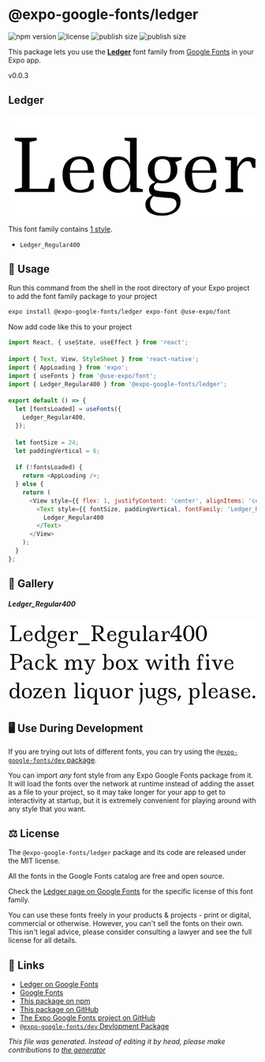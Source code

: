 # @expo-google-fonts/ledger

![npm version](https://flat.badgen.net/npm/v/@expo-google-fonts/ledger)
![license](https://flat.badgen.net/github/license/expo/google-fonts)
![publish size](https://flat.badgen.net/packagephobia/install/@expo-google-fonts/ledger)
![publish size](https://flat.badgen.net/packagephobia/publish/@expo-google-fonts/ledger)

This package lets you use the [**Ledger**](https://fonts.google.com/specimen/Ledger) font family from [Google Fonts](https://fonts.google.com/) in your Expo app.

v0.0.3

## Ledger

![Ledger](./font-family.png)

This font family contains [1 style](#gallery).

- `Ledger_Regular400`

## 🔡 Usage

Run this command from the shell in the root directory of your Expo project to add the font family package to your project
```sh
expo install @expo-google-fonts/ledger expo-font @use-expo/font
```

Now add code like this to your project
```js
import React, { useState, useEffect } from 'react';

import { Text, View, StyleSheet } from 'react-native';
import { AppLoading } from 'expo';
import { useFonts } from '@use-expo/font';
import { Ledger_Regular400 } from '@expo-google-fonts/ledger';

export default () => {
  let [fontsLoaded] = useFonts({
    Ledger_Regular400,
  });

  let fontSize = 24;
  let paddingVertical = 6;

  if (!fontsLoaded) {
    return <AppLoading />;
  } else {
    return (
      <View style={{ flex: 1, justifyContent: 'center', alignItems: 'center' }}>
        <Text style={{ fontSize, paddingVertical, fontFamily: 'Ledger_Regular400' }}>
          Ledger_Regular400
        </Text>
      </View>
    );
  }
};

```

## 📖 Gallery

##### Ledger_Regular400
![Ledger_Regular400](./3d3e17668a2b5762ca671d8a2496ba50de6e3896eaada54fa3f74ad82f0daf43.ttf.png)


## 🖥️ Use During Development

If you are trying out lots of different fonts, you can try using the [`@expo-google-fonts/dev` package](https://github.com/expo/google-fonts/tree/master/font-packages/dev#readme).

You can import *any* font style from any Expo Google Fonts package from it. It will load the fonts
over the network at runtime instead of adding the asset as a file to your project, so it may take longer
for your app to get to interactivity at startup, but it is extremely convenient
for playing around with any style that you want.

## ⚖️ License

The `@expo-google-fonts/ledger` package and its code are released under the MIT license.

All the fonts in the Google Fonts catalog are free and open source.

Check the [Ledger page on Google Fonts](https://fonts.google.com/specimen/Ledger) for the specific license of this font family.

You can use these fonts freely in your products & projects - print or digital, commercial or otherwise. However, you can't sell the fonts on their own. This isn't legal advice, please consider consulting a lawyer and see the full license for all details.

## 🔗 Links

- [Ledger on Google Fonts](https://fonts.google.com/specimen/Ledger)
- [Google Fonts](https://fonts.google.com/)
- [This package on npm](https://www.npmjs.com/package/@expo-google-fonts/ledger)
- [This package on GitHub](https://github.com/expo/google-fonts/tree/master/font-packages/ledger)
- [The Expo Google Fonts project on GitHub](https://github.com/expo/google-fonts)
- [`@expo-google-fonts/dev` Devlopment Package](https://github.com/expo/google-fonts/tree/master/font-packages/dev)


*This file was generated. Instead of editing it by head, please make contributions to [the generator](https://github.com/expo/google-fonts/tree/master/packages/generator)*
